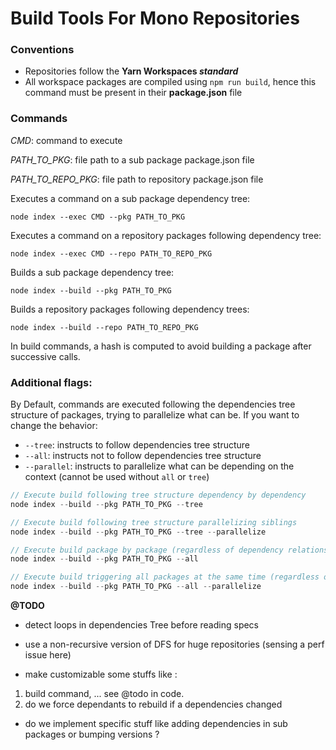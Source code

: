 # Build Tools For Mono Repositories

### Conventions

- Repositories follow the **Yarn Workspaces *standard***
- All workspace packages are compiled using ``npm run build``, hence this command must be present in their **package.json** file

### Commands

*CMD*: command to execute

*PATH_TO_PKG*: file path to a sub package package.json file

*PATH_TO_REPO_PKG*: file path to repository package.json file

Executes a command on a sub package dependency tree:

`` node index --exec CMD --pkg PATH_TO_PKG ``

Executes a command on a repository packages following dependency tree:

`` node index --exec CMD --repo PATH_TO_REPO_PKG ``

Builds a sub package dependency tree:

`` node index --build --pkg PATH_TO_PKG ``

Builds a repository packages following dependency trees:

`` node index --build --repo PATH_TO_REPO_PKG ``

In build commands, a hash is computed to avoid building a package after successive calls.

### Additional flags:
By Default, commands are executed following the dependencies tree structure of packages, trying to parallelize what can be. If you want to change the behavior:

- ``--tree``: instructs to follow dependencies tree structure
- ``--all``: instructs not to follow dependencies tree structure
- ``--parallel``: instructs to parallelize what can be depending on the context (cannot be used without ``all`` or ``tree``)

```javascript
// Execute build following tree structure dependency by dependency
node index --build --pkg PATH_TO_PKG --tree

// Execute build following tree structure parallelizing siblings
node index --build --pkg PATH_TO_PKG --tree --parallelize

// Execute build package by package (regardless of dependency relations)
node index --build --pkg PATH_TO_PKG --all

// Execute build triggering all packages at the same time (regardless of dependency relations)
node index --build --pkg PATH_TO_PKG --all --parallelize

```

**@TODO**

- detect loops in dependencies Tree before reading specs 

- use a non-recursive version of DFS for huge repositories (sensing a perf issue here)

- make customizable some stuffs like : 
1. build command, ... see @todo in code.
2. do we force dependants to rebuild if a dependencies changed
- do we implement specific stuff like adding dependencies in sub packages or bumping versions ?